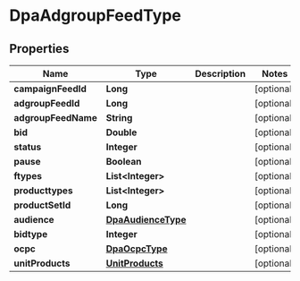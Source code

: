 

# DpaAdgroupFeedType


## Properties

Name | Type | Description | Notes
------------ | ------------- | ------------- | -------------
**campaignFeedId** | **Long** |  |  [optional]
**adgroupFeedId** | **Long** |  |  [optional]
**adgroupFeedName** | **String** |  |  [optional]
**bid** | **Double** |  |  [optional]
**status** | **Integer** |  |  [optional]
**pause** | **Boolean** |  |  [optional]
**ftypes** | **List&lt;Integer&gt;** |  |  [optional]
**producttypes** | **List&lt;Integer&gt;** |  |  [optional]
**productSetId** | **Long** |  |  [optional]
**audience** | [**DpaAudienceType**](DpaAudienceType.md) |  |  [optional]
**bidtype** | **Integer** |  |  [optional]
**ocpc** | [**DpaOcpcType**](DpaOcpcType.md) |  |  [optional]
**unitProducts** | [**UnitProducts**](UnitProducts.md) |  |  [optional]



